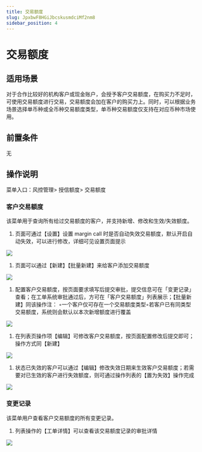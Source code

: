 ```yaml
---
title: 交易额度
slug: JpxbwF8HGiJbcskusmdciMf2nm8
sidebar_position: 4
---
```



# 交易额度

## 适用场景

对于合作比较好的机构客户或现金账户，会授予客户交易额度，在购买力不足时，可使用交易额度进行交易，交易额度会加在客户的购买力上。同时，可以根据业务场景选择单币种或全币种交易额度类型，单币种交易额度仅支持在对应币种市场使用。

## 前置条件

无

## 操作说明

菜单入口：风控管理&gt; 授信额度&gt; 交易额度

### 客户交易额度

该菜单用于查询所有给过交易额度的客户，并支持新增、修改和生效/失效额度。

1. 页面可通过【设置】设置 margin call 时是否自动失效交易额度，默认开启自动失效，可以进行修改，详细可见设置页面提示

<img src="/assets/QWY9bCfDnoxLunxYDyLczMULnEh.png" src-width="3244" src-height="1092" align="center"/>

1. 页面可以通过【新建】【批量新建】来给客户添加交易额度

<img src="/assets/JHCebsK8KoEtm7x5xCucmxTtnLc.png" src-width="3346" src-height="694" align="center"/>

1. 配置客户交易额度，按页面要求填写后提交审批，提交信息可在「变更记录」查看；在工单系统审批通过后，方可在「客户交易额度」列表展示；【批量新建】同该操作​
注：​
◦一个客户仅可存在一个交易额度类型​
◦若客户已有同类型交易额度，系统则会默认以本次新增额度进行覆盖

<img src="/assets/FFKVbmzY9ojSYKxzbRXc8R42nyg.png" src-width="3346" src-height="1724" align="center"/>

1. 在列表页操作项【编辑】可修改客户交易额度，按页面配置修改后提交即可；操作方式同【新建】

<img src="/assets/OGbWbrfPjoPGTTxNDs8c4DJIn9d.png" src-width="3254" src-height="1624" align="center"/>

1. 状态已失效的客户可以通过【编辑】修改失效日期来生效客户交易额度；若需要对已生效的客户进行失效额度，则可通过操作列表的【置为失效】操作完成

<img src="/assets/Wdt4bop4Yog2n2xTnZkcVy2wnie.png" src-width="3268" src-height="305" align="center"/>

### 变更记录

该菜单用户查看客户交易额度的所有变更记录。

1. 列表操作的【工单详情】可以查看该交易额度记录的审批详情

<img src="/assets/Oms6betYroVmanxUoLYcFLBNnHc.png" src-width="3254" src-height="608" align="center"/>

